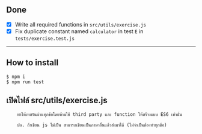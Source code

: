 ## Done

- [x] Write all required functions in `src/utils/exercise.js`
- [x] Fix duplicate constant named `calculator` in test `E` in `tests/exercise.test.js`

---

## How to install

```
$ npm i
$ npm run test
```

## เปิดไฟล์ src/utils/exercise.js

```
    ทำให้เทสรันผ่านทุกข้อโดยห้ามใช้ third party และ function ให้สร้างแบบ ES6 เท่านั้น

    ปล. ถ้าเขียน js ไม่เป็น สามารถเขียนเป็นภาษาอื่นแล้วส่งมาได้ (ไม่จำเป็นต้องทำทุกข้อ)
```
